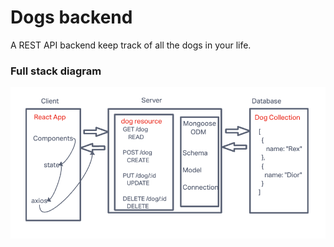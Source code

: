 # Dogs backend

A REST API backend keep track of all the dogs in your life.

### Full stack diagram
![](./docs/full-stack-diagram.png)